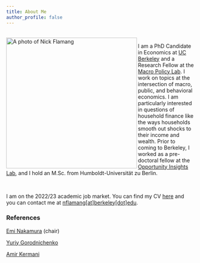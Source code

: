 ```yaml
---
title: About Me
author_profile: false
---
```


<br />
<img align="left" width="350" margin-right="30" src="{{ site.url }}/images/nick_website.png" alt="A photo of Nick Flamang">

I am a PhD Candidate in Economics at [UC Berkeley](https://www.econ.berkeley.edu/) and a Research Fellow at the [Macro Policy Lab](https://www.macropolicylab.org/). I work on topics at the intersection of macro, public, and behavioral economics. I am particularly interested in questions of household finance like the ways households smooth out shocks to their income and wealth. Prior to coming to Berkeley, I worked as a pre-doctoral fellow at the [Opportunity Insights Lab](https://opportunityinsights.org/), and I hold an M.Sc. from Humboldt-Universität zu Berlin. 

<br />



I am on the 2022/23 academic job market. You can find my CV [here](https://github.com/nickflamang/nickflamang.github.io/blob/306325c5694890e2cefa66c45ac9f4b344cfc8b0/_site/files/CV_Niklas_Flamang.pdf) and you can contact me at [nflamang[at]berkeley[dot]edu](mailto:nflamang@berkeley.edu).


### References

[Emi Nakamura](https://eml.berkeley.edu/~enakamura/) (chair)

[Yuriy Gorodnichenko](https://eml.berkeley.edu/~ygorodni/)

[Amir Kermani](https://faculty.haas.berkeley.edu/amir/)
